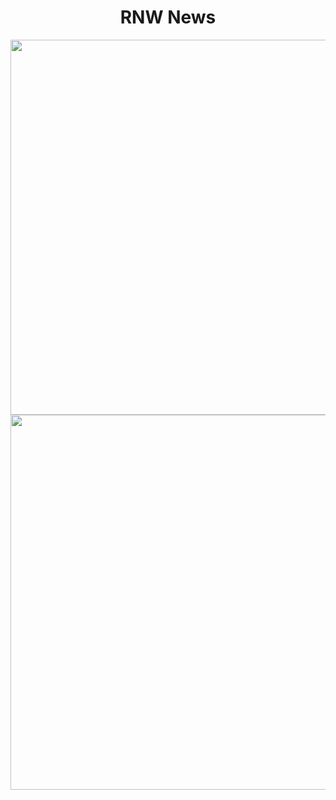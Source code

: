 <h1 align="center">RNW News</h1>
<div align="center">
  <img src="https://res.cloudinary.com/kevinhermawan/image/upload/v1544688762/assets/rnw-news-1.png" height="600" />
  <img src="https://res.cloudinary.com/kevinhermawan/image/upload/v1544688761/assets/rnw-news-2.png" height="600" />
</div>
